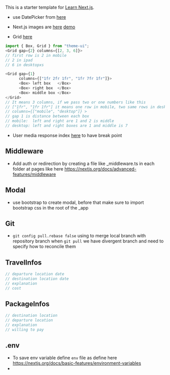 This is a starter template for [Learn Next.js](https://nextjs.org/learn).
* use DatePicker from [here](https://codeburst.io/form-validation-with-next-js-react-part-2-60753d98c252)

* Next.js images are [here](https://github.com/vercel/next.js/blob/canary/examples/image-component/pages/background.js) [demo](https://image-component.nextjs.gallery/background)
* Grid [here](https://theme-ui.com/components/grid)
```javascript
import { Box, Grid } from "theme-ui";
<Grid gap={2} columns={[2, 3, 6]}>
// first row is 2 in mobile
// 2 in ipad 
// 6 in desktopxs
```
```javascript
<Grid gap={1}
      columns={["1fr 2fr 1fr", "1fr 7fr 1fr"]}>
      <Box> left box   </Box>
      <Box> right box  </Box>
      <Box> middle box </Box>
</Grid>
// It means 3 columns, if we pass two or one numbers like this 
// ["1fr", "1fr 1fr"] it means one row in mobile, two same rows in desktop
// columns={["mobile", "desktop"]} >
// gap 1 is distance between each box
// mobile:  left and right are 1 and 2 is middle
// desktop: left and right boxes are 1 and middle is 7
```

* User media response index [here](https://theme-ui.com/packages/match-media/) to have break point

## Middleware
* Add auth or redirection by creating a file like _middleware.ts in each folder at pages like here
https://nextjs.org/docs/advanced-features/middleware

## Modal
* use bootstrap to create  modal, before that make sure to import bootstrap css in the root of the _app 


## Git
* `git config pull.rebase false` using to merge local branch with repository branch when `git pull` we have divergent branch and need to specify how to reconcile them


## TravelInfos
```javascript
// departure location date 
// destination location date
// explanation
// cost 

```
## PackageInfos
```javascript
// destination location
// departure location 
// explanation
// willing to pay

```

## .env 

* To save env variable define `env` file as define here https://nextjs.org/docs/basic-features/environment-variables
* 
